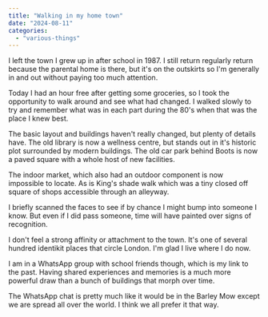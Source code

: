 ```yaml
---
title: "Walking in my home town"
date: "2024-08-11"
categories: 
  - "various-things"
---
```


I left the town I grew up in after school in 1987. I still return regularly return because the parental home is there, but it's on the outskirts so I'm generally in and out without paying too much attention.

Today I had an hour free after getting some groceries, so I took the opportunity to walk around and see what had changed. I walked slowly to try and remember what was in each part during the 80's when that was the place I knew best.

The basic layout and buildings haven't really changed, but plenty of details have. The old library is now a wellness centre, but stands out in it's historic plot surrounded by modern buildings. The old car park behind Boots is now a paved square with a whole host of new facilities.

The indoor market, which also had an outdoor component is now impossible to locate. As is King's shade walk which was a tiny closed off square of shops accessible through an alleyway.

I briefly scanned the faces to see if by chance I might bump into someone I know. But even if I did pass someone, time will have painted over signs of recognition.

I don't feel a strong affinity or attachment to the town. It's one of several hundred identikit places that circle London. I'm glad I live where I do now.

I am in a WhatsApp group with school friends though, which is my link to the past. Having shared experiences and memories is a much more powerful draw than a bunch of buildings that morph over time.

The WhatsApp chat is pretty much like it would be in the Barley Mow except we are spread all over the world. I think we all prefer it that way.
